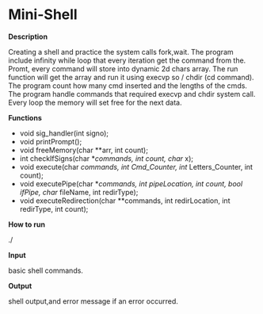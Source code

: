 # Mini-Shell

**********Description**********

Creating a shell and practice the system calls fork,wait.
The program include infinity while loop that every iteration get the command from the.
Promt, every command will store into dynamic 2d chars array.
The run function will get the array and run it using execvp so / chdir (cd command).
The program count how many cmd inserted and the lengths of the cmds.
The program handle commands that required execvp and chdir system call.
Every loop the memory will set free for the next data.


**********Functions**********

- void sig_handler(int signo);
- void printPrompt();
- void freeMemory(char **arr, int count);
- int checkIfSigns(char **commands, int count, char* x);
- void execute(char **commands, int* Cmd_Counter, int* Letters_Counter, int count);
- void executePipe(char **commands, int pipeLocation, int count, bool ifPipe, char* fileName, int redirType);
- void executeRedirection(char **commands, int redirLocation, int redirType, int count);


**********How to run**********

 ./<app>


**********Input**********

basic shell commands.


**********Output**********

shell output,and error message if an error occurred.

